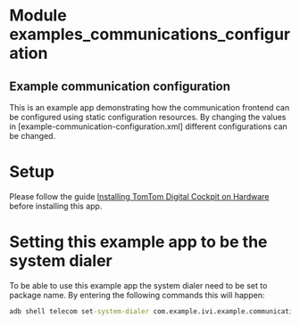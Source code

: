 # Module examples_communications_configuration

## Example communication configuration

This is an example app demonstrating how the communication frontend can be configured using static 
configuration resources.
By changing the values in [example-communication-configuration.xml] different configurations can
be changed.

# Setup

Please follow the guide
[Installing TomTom Digital Cockpit on Hardware](https://developer.tomtom.com/tomtom-digital-cockpit/integration/hardware/installing-tomtom-digital-cockpit-on-hardware)
before installing this app.

# Setting this example app to be the system dialer

To be able to use this example app the system dialer need to be set to package name. 
By entering the following commands this will happen:

```cmd
adb shell telecom set-system-dialer com.example.ivi.example.communication.configuration/com.tomtom.ivi.platform.telecom.plugin.service.telecom.IviInCallService
```
